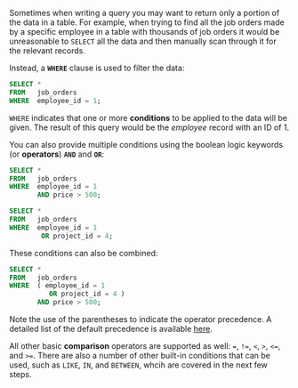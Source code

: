 Sometimes when writing a query you may want to return only a portion of the data in a table. For example, when trying to find all the job orders made by a specific employee in a table with thousands of job orders it would be unreasonable to `SELECT` all the data and then manually scan through it for the relevant records.

Instead, a **`WHERE`** clause is used to filter the data:

```sql
SELECT *
FROM   job_orders
WHERE  employee_id = 1; 
```

`WHERE` indicates that one or more **conditions** to be applied to the data will be given. The result of this query would be the _employee_ record with an ID of 1. 

You can also provide multiple conditions using the boolean logic keywords (or **operators**) **`AND`** and **`OR`**:

```sql
SELECT *
FROM   job_orders
WHERE  employee_id = 1
       AND price > 500; 
```

```sql
SELECT *
FROM   job_orders
WHERE  employee_id = 1
        OR project_id = 4; 
```

These conditions can also be combined:

```sql
SELECT *
FROM   job_orders
WHERE  ( employee_id = 1
          OR project_id = 4 )
       AND price > 500; 
```

Note the use of the parentheses to indicate the operator precedence. A detailed list of the default precedence is available [here](https://dev.mysql.com/doc/refman/5.7/en/operator-precedence.html).

All other basic **comparison** operators are supported as well: `=`, `!=`, `<`, `>`, `<=`, and `>=`. There are also a number of other built-in conditions that can be used, such as `LIKE`, `IN`, and `BETWEEN`, whcih are covered in the next few steps.
